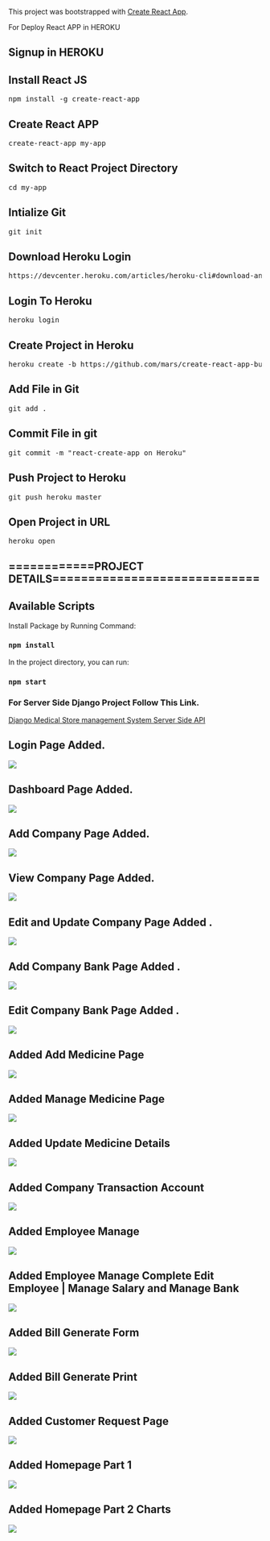 This project was bootstrapped with [Create React App](https://github.com/facebook/create-react-app).

For Deploy React APP in HEROKU

## Signup in HEROKU

## Install React JS
<pre>npm install -g create-react-app</pre>

## Create React APP
<pre>create-react-app my-app</pre>

## Switch to React Project Directory
<pre>cd my-app</pre>

## Intialize Git
<pre>git init</pre>


## Download Heroku Login
<pre>https://devcenter.heroku.com/articles/heroku-cli#download-and-install</pre>

## Login To Heroku
<pre>heroku login</pre>

## Create Project in Heroku
<pre>heroku create -b https://github.com/mars/create-react-app-buildpack.git</pre>

## Add File in Git
<pre>git add .</pre>

## Commit File in git
<pre>git commit -m "react-create-app on Heroku"</pre>

## Push Project to Heroku
<pre>git push heroku master</pre>

## Open Project in URL
<pre>heroku open</pre>

## ============PROJECT DETAILS=============================


## Available Scripts

Install Package by Running Command:

### `npm install`

In the project directory, you can run:

### `npm start`

### For Server Side Django Project Follow This Link.

<a href="https://github.com/hackstarsj/DjangoMedicalStoreManagementSystem">Django Medical Store management System Server Side API</a>

## Login Page Added.

<img src='screenshots/login1_page.PNG'>

## Dashboard Page Added.

<img src='screenshots/medical_home.PNG'>

## Add Company Page Added.

<img src='screenshots/add_company1.PNG'>

## View Company Page Added.

<img src='screenshots/view_company.PNG'>

## Edit and Update Company Page Added .

<img src='screenshots/edit_company.png'>

## Add Company Bank Page Added .

<img src='screenshots/add_company_bank.PNG'>

## Edit Company Bank Page Added .

<img src='screenshots/edit_company1.PNG'>

## Added Add Medicine Page

<img src='screenshots/add_medicine.png'>

## Added Manage Medicine Page

<img src='screenshots/view_medicine.png'>

## Added Update Medicine Details

<img src='screenshots/update_medicine.png'>

## Added Company Transaction Account

<img src='screenshots/company_account.PNG'>

## Added Employee Manage

<img src='screenshots/employee.png'>

## Added Employee Manage Complete Edit Employee | Manage Salary and Manage Bank

<img src='screenshots/employee-medicine.png'>

## Added Bill Generate Form

<img src='screenshots/bill.png'>

## Added Bill Generate Print

<img src='screenshots/bill_generate2.PNG'>

## Added Customer Request Page

<img src='screenshots/customer_request.PNG'>

## Added Homepage Part 1

<img src='screenshots/home1.PNG'>

## Added Homepage Part 2 Charts

<img src='screenshots/home.png'>
